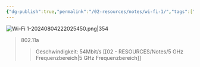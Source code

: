 ```yaml
---
{"dg-publish":true,"permalink":"/02-resources/notes/wi-fi-1/","tags":["netzwerk/wifi"],"noteIcon":"","updated":"2024-08-04T22:23:49.000+02:00"}
---
```


![Wi-Fi 1-20240804222025450.png|354](/img/user/02%20-%20RESOURCES/Files/IMG/Wi-Fi%201-20240804222025450.png)
>802.11a
>>Geschwindigkeit: 54Mbit/s
>>[[02 - RESOURCES/Notes/5 GHz Frequenzbereich\|5 GHz Frequenzbereich]] 